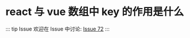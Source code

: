 # react 与 vue 数组中 key 的作用是什么



::: tip Issue 
 欢迎在 Issue 中讨论: [Issue 72](https://github.com/shfshanyue/Daily-Question/issues/72) 
:::

